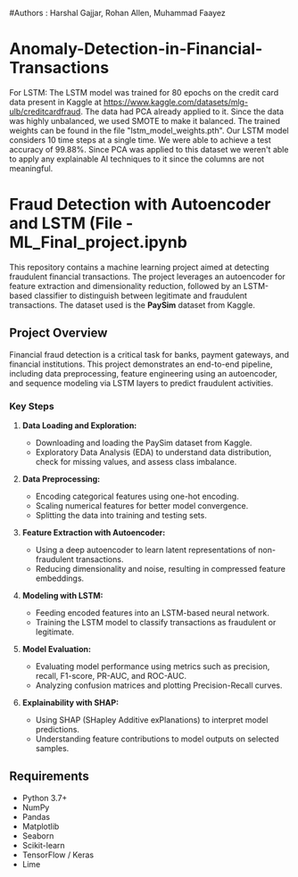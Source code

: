 #Authors : Harshal Gajjar, Rohan Allen, Muhammad Faayez

# Anomaly-Detection-in-Financial-Transactions
For LSTM:
  The LSTM model was trained for 80 epochs on the credit card data present in Kaggle at https://www.kaggle.com/datasets/mlg-ulb/creditcardfraud. The data had PCA        already applied to it. Since the data was highly unbalanced, we used SMOTE to make it balanced. The trained weights can be found in the file                           "lstm_model_weights.pth". Our LSTM model considers 10 time steps at a single time. We were able to achieve a test accuracy of 99.88%. Since PCA was applied to this    dataset we weren't able to apply any explainable AI techniques to it since the columns are not meaningful.


# Fraud Detection with Autoencoder and LSTM (File - ML_Final_project.ipynb

This repository contains a machine learning project aimed at detecting fraudulent financial transactions. The project leverages an autoencoder for feature extraction and dimensionality reduction, followed by an LSTM-based classifier to distinguish between legitimate and fraudulent transactions. The dataset used is the **PaySim** dataset from Kaggle.

## Project Overview

Financial fraud detection is a critical task for banks, payment gateways, and financial institutions. This project demonstrates an end-to-end pipeline, including data preprocessing, feature engineering using an autoencoder, and sequence modeling via LSTM layers to predict fraudulent activities.

### Key Steps

1. **Data Loading and Exploration:**  
   - Downloading and loading the PaySim dataset from Kaggle.
   - Exploratory Data Analysis (EDA) to understand data distribution, check for missing values, and assess class imbalance.
   
2. **Data Preprocessing:**  
   - Encoding categorical features using one-hot encoding.
   - Scaling numerical features for better model convergence.
   - Splitting the data into training and testing sets.
   
3. **Feature Extraction with Autoencoder:**  
   - Using a deep autoencoder to learn latent representations of non-fraudulent transactions.
   - Reducing dimensionality and noise, resulting in compressed feature embeddings.
   
4. **Modeling with LSTM:**  
   - Feeding encoded features into an LSTM-based neural network.
   - Training the LSTM model to classify transactions as fraudulent or legitimate.
   
5. **Model Evaluation:**  
   - Evaluating model performance using metrics such as precision, recall, F1-score, PR-AUC, and ROC-AUC.
   - Analyzing confusion matrices and plotting Precision-Recall curves.
   
6. **Explainability with SHAP:**  
   - Using SHAP (SHapley Additive exPlanations) to interpret model predictions.
   - Understanding feature contributions to model outputs on selected samples.

## Requirements

- Python 3.7+
- NumPy
- Pandas
- Matplotlib
- Seaborn
- Scikit-learn
- TensorFlow / Keras
- Lime
